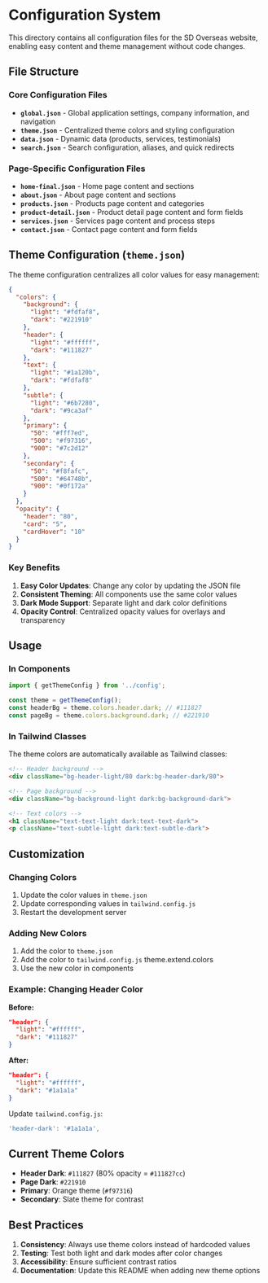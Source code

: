 # Configuration System

This directory contains all configuration files for the SD Overseas website, enabling easy content and theme management without code changes.

## File Structure

### Core Configuration Files

- **`global.json`** - Global application settings, company information, and navigation
- **`theme.json`** - Centralized theme colors and styling configuration
- **`data.json`** - Dynamic data (products, services, testimonials)
- **`search.json`** - Search configuration, aliases, and quick redirects

### Page-Specific Configuration Files

- **`home-final.json`** - Home page content and sections
- **`about.json`** - About page content and sections
- **`products.json`** - Products page content and categories
- **`product-detail.json`** - Product detail page content and form fields
- **`services.json`** - Services page content and process steps
- **`contact.json`** - Contact page content and form fields

## Theme Configuration (`theme.json`)

The theme configuration centralizes all color values for easy management:

```json
{
  "colors": {
    "background": {
      "light": "#fdfaf8",
      "dark": "#221910"
    },
    "header": {
      "light": "#ffffff", 
      "dark": "#111827"
    },
    "text": {
      "light": "#1a120b",
      "dark": "#fdfaf8"
    },
    "subtle": {
      "light": "#6b7280",
      "dark": "#9ca3af"
    },
    "primary": {
      "50": "#fff7ed",
      "500": "#f97316",
      "900": "#7c2d12"
    },
    "secondary": {
      "50": "#f8fafc",
      "500": "#64748b",
      "900": "#0f172a"
    }
  },
  "opacity": {
    "header": "80",
    "card": "5", 
    "cardHover": "10"
  }
}
```

### Key Benefits

1. **Easy Color Updates**: Change any color by updating the JSON file
2. **Consistent Theming**: All components use the same color values
3. **Dark Mode Support**: Separate light and dark color definitions
4. **Opacity Control**: Centralized opacity values for overlays and transparency

## Usage

### In Components

```typescript
import { getThemeConfig } from '../config';

const theme = getThemeConfig();
const headerBg = theme.colors.header.dark; // #111827
const pageBg = theme.colors.background.dark; // #221910
```

### In Tailwind Classes

The theme colors are automatically available as Tailwind classes:

```html
<!-- Header background -->
<div className="bg-header-light/80 dark:bg-header-dark/80">

<!-- Page background -->
<div className="bg-background-light dark:bg-background-dark">

<!-- Text colors -->
<h1 className="text-text-light dark:text-text-dark">
<p className="text-subtle-light dark:text-subtle-dark">
```

## Customization

### Changing Colors

1. Update the color values in `theme.json`
2. Update corresponding values in `tailwind.config.js`
3. Restart the development server

### Adding New Colors

1. Add the color to `theme.json`
2. Add the color to `tailwind.config.js` theme.extend.colors
3. Use the new color in components

### Example: Changing Header Color

**Before:**
```json
"header": {
  "light": "#ffffff",
  "dark": "#111827"
}
```

**After:**
```json
"header": {
  "light": "#ffffff", 
  "dark": "#1a1a1a"
}
```

Update `tailwind.config.js`:
```javascript
'header-dark': '#1a1a1a',
```

## Current Theme Colors

- **Header Dark**: `#111827` (80% opacity = `#111827cc`)
- **Page Dark**: `#221910`
- **Primary**: Orange theme (`#f97316`)
- **Secondary**: Slate theme for contrast

## Best Practices

1. **Consistency**: Always use theme colors instead of hardcoded values
2. **Testing**: Test both light and dark modes after color changes
3. **Accessibility**: Ensure sufficient contrast ratios
4. **Documentation**: Update this README when adding new theme options
